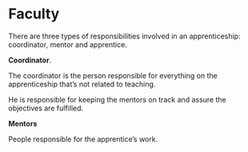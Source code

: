Faculty
=======

There are three types of responsibilities involved in an apprenticeship: coordinator, mentor and apprentice.

**Coordinator**.

The coordinator is the person responsible for everything on the apprenticeship that’s not related to teaching.

He is responsible for keeping the mentors on track and assure the objectives are fulfilled.

**Mentors**

People responsible for the apprentice’s work.
